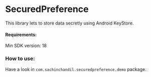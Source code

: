# SecuredPreference
This library lets to store data secretly using Android KeyStore.

#### Requirements:

Min SDK version: 18

### How to use:

Have a look in `com.sachinchandil.securedpreference.demo` package.
